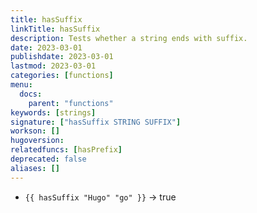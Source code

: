 ```yaml
---
title: hasSuffix
linkTitle: hasSuffix
description: Tests whether a string ends with suffix.
date: 2023-03-01
publishdate: 2023-03-01
lastmod: 2023-03-01
categories: [functions]
menu:
  docs:
    parent: "functions"
keywords: [strings]
signature: ["hasSuffix STRING SUFFIX"]
workson: []
hugoversion:
relatedfuncs: [hasPrefix]
deprecated: false
aliases: []
---
```


* `{{ hasSuffix "Hugo" "go" }}` → true
